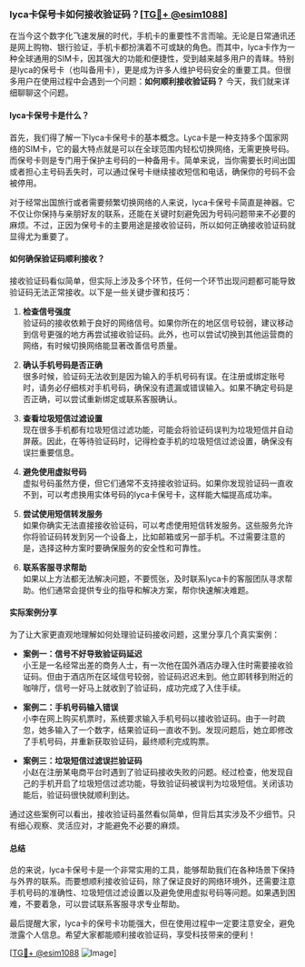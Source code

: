 ### lyca卡保号卡如何接收验证码？[[TG💪+ @esim1088](https://t.me/s/esim1088)]

在当今这个数字化飞速发展的时代，手机卡的重要性不言而喻。无论是日常通讯还是网上购物、银行验证，手机卡都扮演着不可或缺的角色。而其中，lyca卡作为一种全球通用的SIM卡，因其强大的功能和便捷性，受到越来越多用户的青睐。特别是lyca的保号卡（也叫备用卡），更是成为许多人维护号码安全的重要工具。但很多用户在使用过程中会遇到一个问题：**如何顺利接收验证码？** 今天，我们就来详细聊聊这个问题。

#### lyca卡保号卡是什么？

首先，我们得了解一下lyca卡保号卡的基本概念。Lyca卡是一种支持多个国家网络的SIM卡，它的最大特点就是可以在全球范围内轻松切换网络，无需更换号码。而保号卡则是专门用于保护主号码的一种备用卡。简单来说，当你需要长时间出国或者担心主号码丢失时，可以通过保号卡继续接收短信和电话，确保你的号码不会被停用。

对于经常出国旅行或者需要频繁切换网络的人来说，lyca卡保号卡简直是神器。它不仅让你保持与亲朋好友的联系，还能在关键时刻避免因为号码问题带来不必要的麻烦。不过，正因为保号卡的主要用途是接收验证码，所以如何正确接收验证码就显得尤为重要了。

#### 如何确保验证码顺利接收？

接收验证码看似简单，但实际上涉及多个环节，任何一个环节出现问题都可能导致验证码无法正常接收。以下是一些关键步骤和技巧：

1. **检查信号强度**  
   验证码的接收依赖于良好的网络信号。如果你所在的地区信号较弱，建议移动到信号更强的地方再尝试接收验证码。此外，也可以尝试切换到其他运营商的网络，有时候切换网络能显著改善信号质量。

2. **确认手机号码是否正确**  
   很多时候，验证码无法收到是因为输入的手机号码有误。在注册或绑定账号时，请务必仔细核对手机号码，确保没有遗漏或错误输入。如果不确定号码是否正确，可以尝试重新绑定或联系客服确认。

3. **查看垃圾短信过滤设置**  
   现在很多手机都有垃圾短信过滤功能，可能会将验证码误判为垃圾短信并自动屏蔽。因此，在等待验证码时，记得检查手机的垃圾短信过滤设置，确保没有误拦重要信息。

4. **避免使用虚拟号码**  
   虚拟号码虽然方便，但它们通常不支持接收验证码。如果你发现验证码一直收不到，可以考虑换用实体号码的lyca卡保号卡，这样能大幅提高成功率。

5. **尝试使用短信转发服务**  
   如果你确实无法直接接收验证码，可以考虑使用短信转发服务。这些服务允许你将验证码转发到另一个设备上，比如邮箱或另一部手机。不过需要注意的是，选择这种方案时要确保服务的安全性和可靠性。

6. **联系客服寻求帮助**  
   如果以上方法都无法解决问题，不要慌张，及时联系lyca卡的客服团队寻求帮助。他们通常会提供专业的指导和解决方案，帮你快速解决难题。

#### 实际案例分享

为了让大家更直观地理解如何处理验证码接收问题，这里分享几个真实案例：

- **案例一：信号不好导致验证码延迟**  
  小王是一名经常出差的商务人士，有一次他在国外酒店办理入住时需要接收验证码。但由于酒店所在区域信号较弱，验证码迟迟未到。他立即转移到附近的咖啡厅，信号一好马上就收到了验证码，成功完成了入住手续。

- **案例二：手机号码输入错误**  
  小李在网上购买机票时，系统要求输入手机号码以接收验证码。由于一时疏忽，她多输入了一个数字，结果验证码一直收不到。发现问题后，她立即修改了手机号码，并重新获取验证码，最终顺利完成购票。

- **案例三：垃圾短信过滤误拦验证码**  
  小赵在注册某电商平台时遇到了验证码接收失败的问题。经过检查，他发现自己的手机开启了垃圾短信过滤功能，导致验证码被误判为垃圾短信。关闭该功能后，验证码很快就顺利到达。

通过这些案例可以看出，接收验证码虽然看似简单，但背后其实涉及不少细节。只有细心观察、灵活应对，才能避免不必要的麻烦。

#### 总结

总的来说，lyca卡保号卡是一个非常实用的工具，能够帮助我们在各种场景下保持与外界的联系。而要想顺利接收验证码，除了保证良好的网络环境外，还需要注意手机号码的准确性、垃圾短信过滤设置以及避免使用虚拟号码等问题。如果遇到困难，不要着急，可以尝试联系客服寻求专业帮助。

最后提醒大家，lyca卡的保号卡功能强大，但在使用过程中一定要注意安全，避免泄露个人信息。希望大家都能顺利接收验证码，享受科技带来的便利！

[[TG💪+ @esim1088](https://t.me/s/esim1088) ![Image](https://i.postimg.cc/4NQfJmqS/Snipaste-2025-05-13-00-14-12.png)]